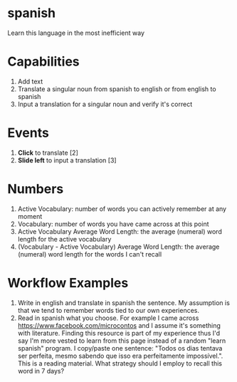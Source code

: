 spanish
=======

Learn this language in the most inefficient way

Capabilities
===

1. Add text
2. Translate a singular noun from spanish to english or from english to spanish
3. Input a translation for a singular noun and verify it's correct

Events
===

1. **Click** to translate [2]
2. **Slide left** to input a translation [3]

Numbers
===

1. Active Vocabulary: number of words you can actively remember at any moment
2. Vocabulary: number of words you have came across at this point
3. Active Vocabulary Average Word Length: the average (numeral) word length for the active vocabulary
4. (Vocabulary - Active Vocabulary) Average Word Length: the average (numeral) word length for the words I can't recall

Workflow Examples
===

1. Write in english and translate in spanish the sentence. My assumption is that we tend to remember words tied to our own experiences.
2. Read in spanish what you choose. For example I came across https://www.facebook.com/microcontos and I assume it's something with literature. Finding this resource is part of my experience thus I'd say I'm more vested to learn from this page instead of a random "learn spanish" program. I copy/paste one sentence: "Todos os dias tentava ser perfeita, mesmo sabendo que isso era perfeitamente impossível.". This is a reading material. What strategy should I employ to recall this word in 7 days?
